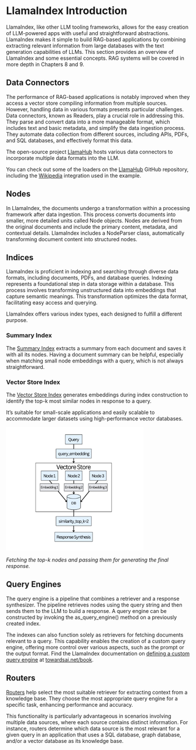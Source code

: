 # LlamaIndex Introduction

LlamaIndex, like other LLM tooling frameworks, allows for the easy creation of LLM-powered apps with useful and straightforward abstractions. LlamaIndex makes it simple to build RAG-based applications by combining extracting relevant information from large databases with the text generation capabilities of LLMs. This section provides an overview of LlamaIndex and some essential concepts. RAG systems will be covered in more depth in Chapters 8 and 9.

## Data Connectors

The performance of RAG-based applications is notably improved when they access a vector store compiling information from multiple sources. However, handling data in various formats presents particular challenges. Data connectors, known as Readers, play a crucial role in addressing this. They parse and convert data into a more manageable format, which includes text and basic metadata, and simplify the data ingestion process. They automate data collection from different sources, including APIs, PDFs, and SQL databases, and effectively format this data.

The open-source project  [LlamaHub](https://llamahub.ai/)  hosts various data connectors to incorporate multiple data formats into the LLM.

You can check out some of the loaders on the  [LlamaHub](https://llamahub.ai/)  GitHub repository, including the  [Wikipedia](https://llamahub.ai/l/readers/llama-index-readers-wikipedia?from=)  integration used in the example.

## Nodes

In LlamaIndex, the documents undergo a transformation within a processing framework after data ingestion. This process converts documents into smaller, more detailed units called Node objects. Nodes are derived from the original documents and include the primary content, metadata, and contextual details. LlamaIndex includes a NodeParser class, automatically transforming document content into structured nodes.

## Indices

LlamaIndex is proficient in indexing and searching through diverse data formats, including documents, PDFs, and database queries. Indexing represents a foundational step in data storage within a database. This process involves transforming unstructured data into embeddings that capture semantic meanings. This transformation optimizes the data format, facilitating easy access and querying.

LlamaIndex offers various index types, each designed to fulfill a different purpose.

### Summary Index

The  [Summary Index](https://docs.llamaindex.ai/en/stable/examples/index_structs/doc_summary/DocSummary.html)  extracts a summary from each document and saves it with all its nodes. Having a document summary can be helpful, especially when matching small node embeddings with a query, which is not always straightforward.

### Vector Store Index

The  [Vector Store Index](https://docs.llamaindex.ai/en/stable/module_guides/indexing/vector_store_guide.html)  generates embeddings during index construction to identify the top-k most similar nodes in response to a query.

It’s suitable for small-scale applications and easily scalable to accommodate larger datasets using high-performance vector databases.

![Vector Store](../introduction-langchain-llamaindex/top-k-nodes.jpg)

*Fetching the top-k nodes and passing them for generating the final response.*

## Query Engines
The query engine is a pipeline that combines a retriever and a response synthesizer. The pipeline retrieves nodes using the query string and then sends them to the LLM to build a response. A query engine can be constructed by invoking the as_query_engine() method on a previously created index.

The indexes can also function solely as retrievers for fetching documents relevant to a query. This capability enables the creation of a custom query engine, offering more control over various aspects, such as the prompt or the output format. Find the LlamaIndex documentation on  [defining a custom query engine](https://docs.llamaindex.ai/en/stable/examples/query_engine/custom_query_engine/)  at  [towardsai.net/book](http://towardsai.net/book).

## Routers

[Routers](https://docs.llamaindex.ai/en/stable/module_guides/querying/router/root.html)  help select the most suitable retriever for extracting context from a knowledge base. They choose the most appropriate query engine for a specific task, enhancing performance and accuracy.

This functionality is particularly advantageous in scenarios involving multiple data sources, where each source contains distinct information. For instance, routers determine which data source is the most relevant for a given query in an application that uses a SQL database, graph database, and/or a vector database as its knowledge base.